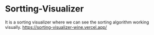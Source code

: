 # Sortting-Visualizer
It is a sorting visualizer where we can see the sorting algorithm working visually.
https://sorting-visualizer-wine.vercel.app/
